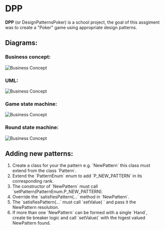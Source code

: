 # DPP
**DPP** (or DesignPatternsPoker) is a school project, the goal of this assgiment was to create a "Poker" game using appropriate design patterns.

## Diagrams:

### Business concept:
![Business Concept](https://github.com/SpaceGauchoDev/DPP/blob/main/docs/BusinessConcept.png "Business Concept")

### UML:
![Business Concept](https://github.com/SpaceGauchoDev/DPP/blob/main/docs/UML.png "UML")

### Game state machine:
![Business Concept](https://github.com/SpaceGauchoDev/DPP/blob/main/docs/StateMachine_Game.png "Game state machine")

### Round state machine:
![Business Concept](https://github.com/SpaceGauchoDev/DPP/blob/main/docs/StateMachine_Round.png "Round state machine")

## Adding new patterns:
1. Create a class for your the pattern e.g. ´NewPattern´ this class must extend from the class ´Pattern´.
2. Extend the ´PatternEnum´ enum to add ´P_NEW_PATTERN´ in its corresponding rank.
3. The constructor of ´NewPattern´ must call ´setPattern(PatternEnum.P_NEW_PATTERN).
4. Override the ´satisfiesPattern(...´ method in ´NewPattern´. 
5. The ´satisfiesPattern(...´ must call ´setValue( ´ and pass it the NewPattern resolution.
6. If more than one ´NewPattern´ can be formed with a single ´Hand´, create tie breaker logic and call ´setValue(´ with the higest valued NewPattern found.

